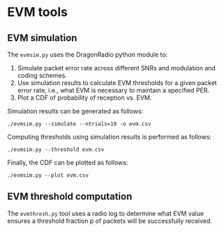 # EVM tools

## EVM simulation

The `evmsim.py` uses the DragonRadio python module to:

 1. Simulate packet error rate across different SNRs and modulation and coding schemes.
 2. Use simulation results to calculate EVM thresholds for a given packet error rate, i.e., what EVM is necessary to maintain a specified PER.
 3. Plot a CDF of probability of reception vs. EVM.

Simulation results can be generated as follows:

```
./evmsim.py --simulate --ntrials=10 -o evm.csv
```

Computing thresholds using simulation results is performed as follows:

```
./evmsim.py --threshold evm.csv
```

Finally, the CDF can be plotted as follows:

```
./evmsim.py --plot evm.csv
```

## EVM threshold computation

The `evmthresh.py` tool uses a radio log to determine what EVM value ensures a threshold fraction p of packets will be successfully received.
